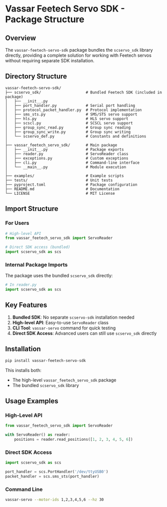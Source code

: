 # Vassar Feetech Servo SDK - Package Structure

## Overview

The `vassar-feetech-servo-sdk` package bundles the `scservo_sdk` library directly, providing a complete solution for working with Feetech servos without requiring separate SDK installation.

## Directory Structure

```
vassar-feetech-servo-sdk/
├── scservo_sdk/                    # Bundled Feetech SDK (included in package)
│   ├── __init__.py
│   ├── port_handler.py             # Serial port handling
│   ├── protocol_packet_handler.py  # Protocol implementation
│   ├── sms_sts.py                  # SMS/STS servo support
│   ├── hls.py                      # HLS servo support
│   ├── scscl.py                    # SCSCL servo support
│   ├── group_sync_read.py          # Group sync reading
│   ├── group_sync_write.py         # Group sync writing
│   └── scservo_def.py              # Constants and definitions
│
├── vassar_feetech_servo_sdk/       # Main package
│   ├── __init__.py                 # Package exports
│   ├── reader.py                   # ServoReader class
│   ├── exceptions.py               # Custom exceptions
│   ├── cli.py                      # Command-line interface
│   └── __main__.py                 # Module execution
│
├── examples/                       # Example scripts
├── tests/                          # Unit tests
├── pyproject.toml                  # Package configuration
├── README.md                       # Documentation
└── LICENSE                         # MIT License
```

## Import Structure

### For Users

```python
# High-level API
from vassar_feetech_servo_sdk import ServoReader

# Direct SDK access (bundled)
import scservo_sdk as scs
```

### Internal Package Imports

The package uses the bundled `scservo_sdk` directly:

```python
# In reader.py
import scservo_sdk as scs
```

## Key Features

1. **Bundled SDK**: No separate `scservo-sdk` installation needed
2. **High-level API**: Easy-to-use `ServoReader` class
3. **CLI Tool**: `vassar-servo` command for quick testing
4. **Direct SDK Access**: Advanced users can still use `scservo_sdk` directly

## Installation

```bash
pip install vassar-feetech-servo-sdk
```

This installs both:
- The high-level `vassar_feetech_servo_sdk` package
- The bundled `scservo_sdk` library

## Usage Examples

### High-Level API
```python
from vassar_feetech_servo_sdk import ServoReader

with ServoReader() as reader:
    positions = reader.read_positions([1, 2, 3, 4, 5, 6])
```

### Direct SDK Access
```python
import scservo_sdk as scs

port_handler = scs.PortHandler('/dev/ttyUSB0')
packet_handler = scs.sms_sts(port_handler)
```

### Command Line
```bash
vassar-servo --motor-ids 1,2,3,4,5,6 --hz 30
```